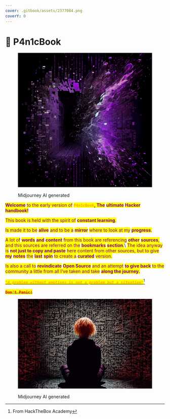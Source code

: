 ```yaml
---
cover: .gitbook/assets/2377084.png
coverY: 0
---
```


# 🔮 P4n1cBook

<figure><img src=".gitbook/assets/Shremboat_purple_matrix_code_color_explosion_c755ddcc-0691-4c20-8014-6a17ca5ef284.png" alt=""><figcaption><p>Midjourney AI generated</p></figcaption></figure>

<mark style="color:purple;">**Welcome**</mark> <mark style="color:purple;"></mark><mark style="color:purple;">to the early version of</mark> <mark style="color:orange;">**`P4n1cBook`**</mark><mark style="color:purple;">**, The**</mark> <mark style="color:purple;">**ultimate**</mark> <mark style="color:purple;">**Hacker**</mark> <mark style="color:purple;">**handbook!**</mark>&#x20;

<mark style="color:purple;">This book is held with the spirit of</mark> <mark style="color:purple;"></mark><mark style="color:purple;">**constant learning**</mark><mark style="color:purple;">.</mark>

<mark style="color:purple;">Is made it to be</mark> <mark style="color:purple;"></mark><mark style="color:purple;">**alive**</mark> <mark style="color:purple;"></mark><mark style="color:purple;">and to be a</mark> <mark style="color:purple;"></mark><mark style="color:purple;">**mirror**</mark> <mark style="color:purple;"></mark><mark style="color:purple;">where to look at my</mark> <mark style="color:purple;"></mark><mark style="color:purple;">**progress**</mark><mark style="color:purple;">.</mark>&#x20;

<mark style="color:purple;">A lot of</mark> <mark style="color:purple;"></mark><mark style="color:purple;">**words**</mark> <mark style="color:purple;">**and**</mark> <mark style="color:purple;">**content**</mark> <mark style="color:purple;"></mark><mark style="color:purple;">from this book are referencing</mark> <mark style="color:purple;"></mark><mark style="color:purple;">**other**</mark> <mark style="color:purple;">**sources**</mark><mark style="color:purple;">, and this sources are referred on the</mark> <mark style="color:purple;"></mark><mark style="color:purple;">**bookmarks**</mark> <mark style="color:purple;">**section**</mark><mark style="color:purple;">.</mark>\ <mark style="color:purple;">The idea anyway is</mark> <mark style="color:purple;"></mark><mark style="color:purple;">**not just to copy and paste**</mark> <mark style="color:purple;"></mark><mark style="color:purple;">here content from other sources, but to give</mark> <mark style="color:purple;"></mark><mark style="color:purple;">**my**</mark> <mark style="color:purple;">**notes**</mark> <mark style="color:purple;"></mark><mark style="color:purple;">the</mark> <mark style="color:purple;"></mark><mark style="color:purple;">**last**</mark> <mark style="color:purple;">**spin**</mark> <mark style="color:purple;"></mark><mark style="color:purple;">to create a</mark> <mark style="color:purple;"></mark><mark style="color:purple;">**curated**</mark> <mark style="color:purple;"></mark><mark style="color:purple;">version.</mark>

<mark style="color:purple;">Is also a call to</mark> <mark style="color:purple;"></mark><mark style="color:purple;">**revindicate**</mark> <mark style="color:purple;">**Open Source**</mark> <mark style="color:purple;"></mark><mark style="color:purple;">and an attempt</mark> <mark style="color:purple;"></mark><mark style="color:purple;">**to give back**</mark> <mark style="color:purple;"></mark><mark style="color:purple;">to the community a little from all I've taken and take</mark> <mark style="color:purple;"></mark><mark style="color:purple;">**along the journey.**</mark>

[_<mark style="color:orange;">**`"A problem without emotions is not a problem but a situation"`**</mark>_](#user-content-fn-1)[^1]

~~<mark style="color:red;">**`Don't Panic!`**</mark>~~&#x20;

<figure><img src=".gitbook/assets/Cubethulhu_colorful_cellular_automata_calligraphy_sony_a7_IV_ph_fd9a806d-5b02-44f6-ac9a-a6d84d9c20ca.png" alt=""><figcaption><p>Midjourney AI generated</p></figcaption></figure>





[^1]: From HackTheBox Academy
